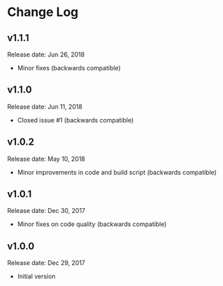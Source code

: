 # Change Log

## v1.1.1

Release date: Jun 26, 2018

- Minor fixes (backwards compatible)

## v1.1.0

Release date: Jun 11, 2018

- Closed issue #1 (backwards compatible)

## v1.0.2

Release date: May 10, 2018

- Minor improvements in code and build script (backwards compatible)

## v1.0.1

Release date: Dec 30, 2017

- Minor fixes on code quality (backwards compatible)

## v1.0.0

Release date: Dec 29, 2017

- Initial version